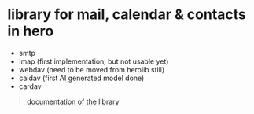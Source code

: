 # library for mail, calendar & contacts in hero

- smtp
- imap (first implementation, but not usable yet)
- webdav (need to be moved from herolib still)
- caldav (first AI generated model done)
- cardav


> [documentation of the library](https://freeflowuniverse.github.io/uhurulib/)
